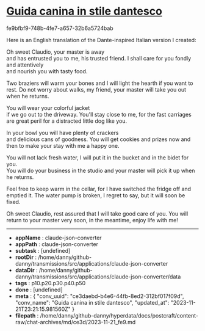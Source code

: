 # [Guida canina in stile dantesco](https://claude.ai/chat/ce3daebd-b4e6-44fb-8ed2-312bf017f09d)

fe9bfbf9-748b-4fe7-a657-32b6a5724bab

Here is an English translation of the Dante-inspired Italian version I created:

Oh sweet Claudio, your master is away  
and has entrusted you to me, his trusted friend.
I shall care for you fondly and attentively  
and nourish you with tasty food.

Two braziers will warm your bones
and I will light the hearth if you want to rest.
Do not worry about walks, my friend,
your master will take you out when he returns.

You will wear your colorful jacket  
if we go out to the driveway. You'll stay close to me,
for the fast carriages are great peril
for a distracted little dog like you.

In your bowl you will have plenty of crackers  
and delicious cans of goodness.
You will get cookies and prizes now and then 
to make your stay with me a happy one.

You will not lack fresh water,
I will put it in the bucket and in the bidet for you.  
You will do your business in the studio
and your master will pick it up when he returns.

Feel free to keep warm in the cellar, 
for I have switched the fridge off and emptied it.
The water pump is broken, I regret to say,
but it will soon be fixed.  

Oh sweet Claudio, rest assured 
that I will take good care of you.
You will return to your master very soon,
in the meantime, enjoy life with me!

---

* **appName** : claude-json-converter
* **appPath** : claude-json-converter
* **subtask** : [undefined]
* **rootDir** : /home/danny/github-danny/transmissions/src/applications/claude-json-converter
* **dataDir** : /home/danny/github-danny/transmissions/src/applications/claude-json-converter/data
* **tags** : p10.p20.p30.p40.p50
* **done** : [undefined]
* **meta** : {
  "conv_uuid": "ce3daebd-b4e6-44fb-8ed2-312bf017f09d",
  "conv_name": "Guida canina in stile dantesco",
  "updated_at": "2023-11-21T23:21:15.981560Z"
}
* **filepath** : /home/danny/github-danny/hyperdata/docs/postcraft/content-raw/chat-archives/md/ce3d/2023-11-21_fe9.md